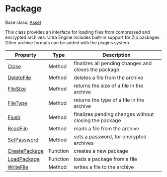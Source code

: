 # Package

Base class: [Asset](Asset.md)

This class provides an interface for loading files from compressed and encrypted archives. Ultra Engine includes built-in support for Zip packages. Other archive formats can be added with the plugins system.

| Property | Type | Description |
| - | - | - |
| [Close](Package_Close.md) | Method | finalizes all pending changes and closes the package |
| [DeleteFile](Package_DeleteFile.md) | Method | deletes a file from the archive |
| [FileSize](Package_FileSize.md) | Method | returns the size of a file in the archive |
| [FileType](Package_FileType.md) | Method | returns the type of a file in the archive |
| [Flush](Package_Flush.md) | Method | finalizes pending changes without closing the package |
| [ReadFile](Package_ReadFile.md) | Method | reads a file from the archive |
| [SetPassword](Package_SetPassword.md) | Method | sets a password, for encrypted archives |
| [CreatePackage](CreatePackage.md) | Function | creates a new package |
| [LoadPackage](LoadPackage.md) | Function | loads a package from a file |
| [WriteFile](Package_WriteFile.md) | Method | writes a file to the archive |

